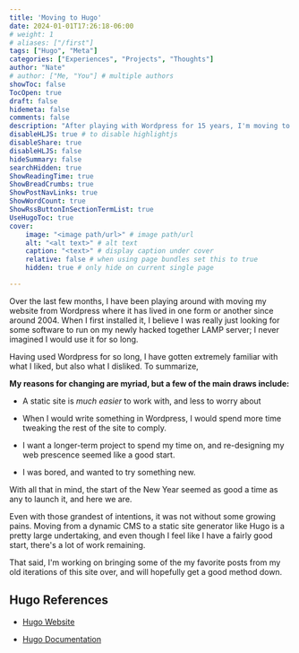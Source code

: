 ```yaml
---
title: 'Moving to Hugo'
date: 2024-01-01T17:26:18-06:00
# weight: 1
# aliases: ["/first"]
tags: ["Hugo", "Meta"]
categories: ["Experiences", "Projects", "Thoughts"]
author: "Nate"
# author: ["Me, "You"] # multiple authors
showToc: false
TocOpen: true
draft: false
hidemeta: false
comments: false
description: "After playing with Wordpress for 15 years, I'm moving to Hugo"
disableHLJS: true # to disable highlightjs
disableShare: true
disableHLJS: false
hideSummary: false
searchHidden: true
ShowReadingTime: true
ShowBreadCrumbs: true
ShowPostNavLinks: true
ShowWordCount: true
ShowRssButtonInSectionTermList: true
UseHugoToc: true
cover:
    image: "<image path/url>" # image path/url
    alt: "<alt text>" # alt text
    caption: "<text>" # display caption under cover
    relative: false # when using page bundles set this to true
    hidden: true # only hide on current single page

---
```




Over the last few months, I have been playing around with moving my website from Wordpress where it has lived in one form or another since around 2004.  When I first installed it, I believe I was really just looking for some software to run on my newly hacked together LAMP server; I never imagined I would use it for so long.

<!--more-->

Having used Wordpress for so long, I have gotten extremely familiar with what I liked, but also what I disliked.  To summarize,

**My reasons for changing are myriad, but a few of the main draws include:**

- A static site is *much easier* to work with, and less to worry about

- When I would write something in Wordpress, I would spend more time tweaking the rest of the site to comply.

- I want a longer-term project to spend my time on, and re-designing my web prescence seemed like a good start.

- I was bored, and wanted to try something new.

With all that in mind, the start of the New Year seemed as good a time as any to launch it, and here we are.

Even with those grandest of intentions, it was not without some growing pains.  Moving from a dynamic CMS to a static site generator like Hugo is a pretty large undertaking, and even though I feel like I have a fairly good start, there's a lot of work remaining.

That said, I'm working on bringing some of the my favorite posts from my old iterations of this site over, and will hopefully get a good method down.



## Hugo References

- [Hugo Website](https://gohugo.io/)

- [Hugo Documentation](https://gohugo.io/documentation/)
